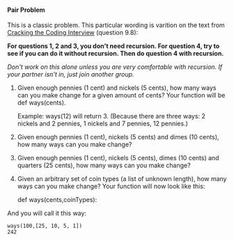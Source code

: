 #### Pair Problem

This is a classic problem. This particular wording is varition on the text from [Cracking the Coding Interview](http://www.amazon.com/Cracking-Coding-Interview-Programming-Questions/dp/098478280X) (question 9.8):

**For questions 1, 2 and 3, you don't need recursion. For question 4, try to see if you can do it without recursion. Then do question 4 with recursion.**

*Don't work on this alone unless you are very comfortable with recursion. If your partner isn't in, just join another group.*

1) Given enough pennies (1 cent) and nickels (5 cents), how many ways can you make change for a given amount of cents? Your function will be def ways(cents).

    Example: ways(12) will return 3. 
    (Because there are three ways: 2 nickels and 2 pennies, 1 nickels and 7 pennies, 12 pennies.)

2) Given enough pennies (1 cent), nickels (5 cents) and dimes (10 cents), how many ways can you make change?

3) Given enough pennies (1 cent), nickels (5 cents), dimes (10 cents) and quarters (25 cents), how many ways can you make change?

4) Given an arbitrary set of coin types (a list of unknown length), how many ways can you make change? Your function will now look like this:

    def ways(cents,coinTypes):
  
  And you will call it this way:
  
    ways(100,[25, 10, 5, 1])
    242
